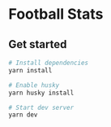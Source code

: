 # Football Stats

## Get started

```sh
# Install dependencies
yarn install

# Enable husky
yarn husky install

# Start dev server
yarn dev
```
